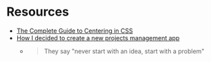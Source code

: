 # Resources

* [The Complete Guide to Centering in CSS](https://moderncss.dev/complete-guide-to-centering-in-css/)
* [How I decided to create a new projects management app](https://flaviocopes.com/new-projects-management-app/)
  * > They say "never start with an idea, start with a problem"
